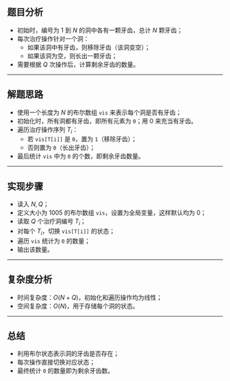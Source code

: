 

## 题目分析

- 初始时，编号为 $1$ 到 $N$ 的洞中各有一颗牙齿，总计 $N$ 颗牙齿；
- 每次治疗操作针对一个洞：
  - 如果该洞中有牙齿，则移除牙齿（该洞变空）；
  - 如果该洞为空，则长出一颗牙齿；
- 需要根据 $Q$ 次操作后，计算剩余牙齿的数量。

---

## 解题思路

- 使用一个长度为 $N$ 的布尔数组 `vis` 来表示每个洞是否有牙齿；
- 初始化时，所有洞都有牙齿，即所有元素为 `0`；用 $0$ 来充当有牙齿。
- 遍历治疗操作序列 $T_i$：
  - 若 `vis[T[i]]` 是 `0`，置为 `1`（移除牙齿）；
  - 否则置为 `0`（长出牙齿）；
- 最后统计 `vis` 中为 `0` 的个数，即剩余牙齿数量。

---

## 实现步骤

- 读入 $N, Q$；
- 定义大小为 $1005$ 的布尔数组 `vis`，设置为全局变量，这样默认均为 $0$；
- 读取 $Q$ 个治疗洞编号 $T_i$；
- 对每个 $T_i$，切换 `vis[T[i]]` 的状态；
- 遍历 `vis` 统计为 `0` 的数量；
- 输出该数量。

---



## 复杂度分析

- 时间复杂度：$O(N + Q)$，初始化和遍历操作均为线性；
- 空间复杂度：$O(N)$，用于存储每个洞的状态。

---

## 总结

- 利用布尔状态表示洞的牙齿是否存在；
- 每次操作直接切换对应状态；
- 最终统计 `0` 的数量即为剩余牙齿数。
